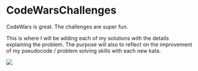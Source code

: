 # CodeWarsChallenges
CodeWars is great. The challenges are super fun. 

This is where I will be adding each of my solutions with the details explaining the problem.
The purpose will also to reflect on the improvement of my pseudocode / problem solving skills with each new kata.

![](https://i.imgur.com/2LTDqtO.png)
